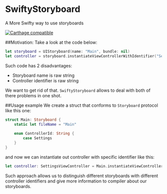 # SwiftyStoryboard
A More Swifty way to use storyboards

[![Carthage compatible](https://img.shields.io/badge/Carthage-compatible-4BC51D.svg?style=flat)](https://github.com/Carthage/Carthage)

##Motivation:
Take a look at the code below:

```swift
let storyboard = UIStoryboard(name: "Main", bundle: nil)
let controller = storyboard.instantiateViewControllerWithIdentifier("Settings") as! SettingsViewController
```
Such code has 2 disadvantages:

  * Storyboard name is raw string
  * Controller identifier is raw string
  
We want to get rid of that. `SwiftyStoryboard` allows to deal with both of there problems in one shot. 

##Usage example
We create a struct that conforms to `Storyboard` protocol like this one:

```swift
struct Main: Storyboard {
    static let fileName = "Main"
    
    enum ControllerId: String {
        case Settings
    }
}
```

and now we can instantiate out controller with specific identifier like this:

```swift
let controller: SettingsViewController = Main.instantiateViewController(with: .Settings)
```
Such approach allows us to distinguish different storyboards with different controller identifiers 
and give more information to compiler about our storyboards.

